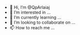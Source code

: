 - 👋 Hi, I’m @QpArlaiaj
- 👀 I’m interested in ...
- 🌱 I’m currently learning ...
- 💞️ I’m looking to collaborate on ...
- 📫 How to reach me ...

<!---
QpArlaiaj/QpArlaiaj is a ✨ special ✨ repository because its `README.md` (this file) appears on your GitHub profile.
You can click the Preview link to take a look at your changes.
--->
